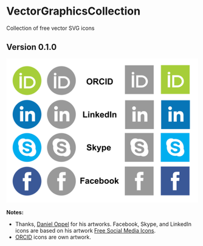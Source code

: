 # VectorGraphicsCollection
Collection of free vector SVG icons

## Version 0.1.0

![Version 0.1.0 Preview](/previews/vgc_v0.1.0.svg)

**Notes:**
*  Thanks, [Daniel Oppel](http://oppel.dribbble.com/) for his artworks. Facebook, Skype, and LinkedIn icons are based on his artwork [Free Social Media Icons](https://dribbble.com/shots/1509889-Free-Social-Media-Icons).
*  [ORCID](https://orcid.org/) icons are own artwork.

